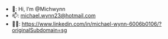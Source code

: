 - 👋: Hi, I’m @Michwynn
- 📫: michael.wynn23@hotmail.com
- 🧑‍💼: https://www.linkedin.com/in/michael-wynn-6006b0106/?originalSubdomain=sg

<!---
Michwynn/Michwynn is a ✨ special ✨ repository because its `README.md` (this file) appears on your GitHub profile.
You can click the Preview link to take a look at your changes.
--->
